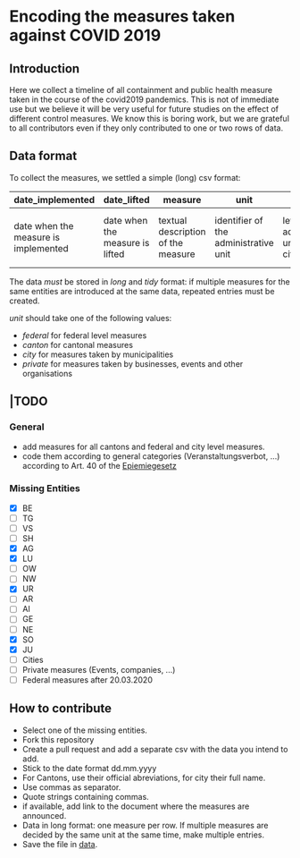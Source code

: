 # Encoding the measures taken against COVID 2019
## Introduction
Here we collect a timeline of all containment and public health measure taken in the course of the covid2019 pandemics. This is not of immediate use but we believe it will be very useful for future studies on the effect of different control measures. 
We know this is boring work, but we are grateful to all contributors even if they only contributed to one or two rows of data.

## Data format
To collect the measures, we settled a simple (long) csv format:


| date_implemented | date_lifted | measure | unit | level | source |
| -----------------|-------------|----------|------|-------- | ---- |
| date when the measure is implemented | date when the measure is lifted | textual description of the measure | identifier of the administrative unit | level of the administrative unit (canton, city, federal) | url of the source of this measure |

The data _must_ be stored in *long* and *tidy* format: if multiple measures for the same entities are introduced at the same data, repeated entries must be created.

*unit* should take one of the following values: 
- *federal* for federal level measures
- *canton* for cantonal measures
- *city* for measures taken by municipalities
- *private* for measures taken by businesses, events and other organisations

## |TODO

### General
- add measures for all cantons and federal and city level measures.
- code them according to general categories (Veranstaltungsverbot, ...) according to Art. 40 of the [Epiemiegesetz](https://www.admin.ch/opc/de/classified-compilation/20071012/index.html#a40)

### Missing Entities
- [x] BE
- [ ] TG
- [ ] VS
- [ ] SH
- [x] AG
- [x] LU
- [ ] OW
- [ ] NW
- [x] UR
- [ ] AR
- [ ] AI
- [ ] GE
- [ ] NE
- [x] SO
- [x] JU
- [ ] Cities
- [ ] Private measures (Events, companies, ...)
- [ ] Federal measures after 20.03.2020
## How to contribute
- Select one of the missing entities.
- Fork this repository
- Create a pull request and add a separate csv with the data you intend to add. 
- Stick to the date format dd.mm.yyyy
- For Cantons, use their official abreviations, for city their full name.
- Use commas as separator.
- Quote strings containing commas.
- if available, add link to the document where the measures are announced.
- Data in long format: one measure per row. If multiple measures are decided by the same unit at the same time, make multiple entries.
- Save the file in [data](https://github.com/baffelli/covid-2019-measures/tree/master/data).
